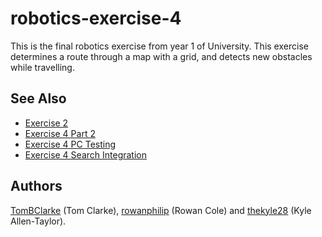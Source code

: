 # robotics-exercise-4

This is the final robotics exercise from year 1 of University. This exercise determines a route through a map with a grid, and detects new obstacles while travelling.

## See Also ##

* [Exercise 2](https://github.com/TomBClarke/robotics-exercise-2)
* [Exercise 4 Part 2](https://github.com/TomBClarke/robotics-exercise-4-part-2)
* [Exercise 4 PC Testing](https://github.com/TomBClarke/robotics-exercise-4-pc)
* [Exercise 4 Search Integration](https://github.com/TomBClarke/robotics-exercise-4-search-integration)

## Authors ##

[TomBClarke](https://github.com/TomBClarke/) (Tom Clarke), [rowanphilip](https://github.com/rowanphilip) (Rowan Cole) and [thekyle28](https://github.com/thekyle28) (Kyle Allen-Taylor).
